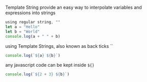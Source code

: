 Template String provide an easy way to interpolate variables and expressions into strings

```js
using regular string, ""
let a = "Hello"
let b = "World"
console.log(a + " " + b)
```

using Template Strings, also known as back ticks
``
```js
console.log(`${a} ${b}`)
```

any javascript code can be kept inside `${}`

```js
console.log(`${2 + 3} ${b}`)
```